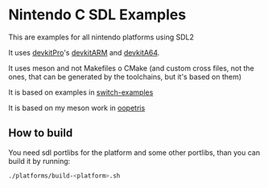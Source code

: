 # Nintendo C SDL Examples

This are examples for all nintendo platforms using SDL2

It uses [devkitPro](https://devkitpro.org/)'s [devkitARM](https://devkitpro.org/wiki/devkitARM) and [devkitA64](https://switchbrew.org/wiki/Setting_up_Development_Environment).

It uses meson and not Makefiles o CMake (and custom cross files, not the ones, that can be generated by the toolchains, but it's based on them)

It is based on examples in [switch-examples](https://github.com/switchbrew/switch-examples.git)

It is based on my meson work in [oopetris](https://github.com/mgerhold/oopetris)


## How to build

You need sdl portlibs for the platform and some other portlibs, than you can build it by running:
```bash
./platforms/build-<platform>.sh
```
